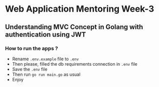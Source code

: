 # Web Application Mentoring Week-3

## Understanding MVC Concept in Golang with authentication using JWT

### How to run the apps ?

- Rename `.env.example` file to `.env`
- Then please, filled the db requirements connection in `.env` file
- Save the `.env` file
- Then run `go run main.go` as usual
- Enjoy


